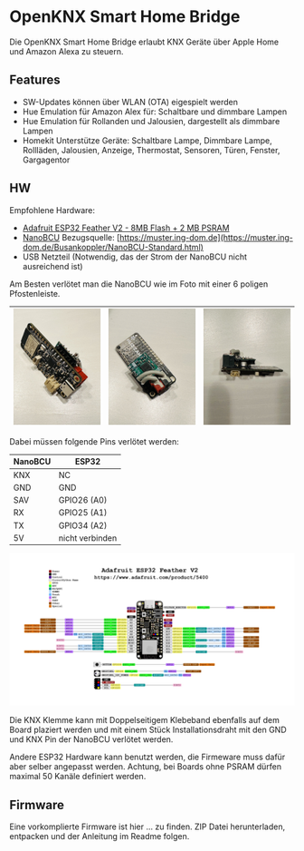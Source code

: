# OpenKNX Smart Home Bridge

Die OpenKNX Smart Home Bridge erlaubt KNX Geräte über Apple Home und Amazon Alexa zu steuern.

## Features
- SW-Updates können über WLAN (OTA) eigespielt werden
- Hue Emulation für Amazon Alex für: Schaltbare und dimmbare Lampen
- Hue Emulation für Rollanden und Jalousien, dargestellt als dimmbare Lampen
- Homekit Unterstütze Geräte: Schaltbare Lampe, Dimmbare Lampe, Rollläden, Jalousien, Anzeige, Thermostat, Sensoren, Türen, Fenster, Gargagentor

## HW

Empfohlene Hardware:

- [Adafruit ESP32 Feather V2 - 8MB Flash + 2 MB PSRAM](https://www.adafruit.com/product/5400)
- [NanoBCU](https://github.com/OpenKNX/OpenKNX/wiki/NanoBCU) Bezugsquelle: [https://muster.ing-dom.de](https://muster.ing-dom.de/Busankoppler/NanoBCU-Standard.html)
- USB Netzteil (Notwendig, das der Strom der NanoBCU nicht ausreichend ist)

Am Besten verlötet man die NanoBCU wie im Foto mit einer 6 poligen Pfostenleiste.


| ![ESP32 FeatherV2 Aufbau - Ansicht 2](doc/pic/FeatherV2-2.jpg) | ![ESP32 FeatherV2 Aufbau - Ansicht 1](doc/pic/FeatherV2-1.jpg) | ![ESP32 FeatherV2 Aufbau - Ansicht 3](doc/pic/FeatherV2-3.jpg) |
|-|-|-|

Dabei müssen folgende Pins verlötet werden:

| NanoBCU | ESP32           |
|---------|-----------------|
| KNX     | NC              |
| GND     | GND             | 
| SAV     | GPIO26 (A0)     |
| RX      | GPIO25 (A1)     |
| TX      | GPIO34 (A2)     |
| 5V      | nicht verbinden |

![ESP32 Feahter V2 Pinout](doc/pic/adafruit_products_Adafruit_ESP32_Feather_V2_Pinout.jpg)

Die KNX Klemme kann mit Doppelseitigem Klebeband ebenfalls auf dem Board plaziert werden und mit einem Stück Installationsdraht mit den GND und KNX Pin der NanoBCU verlötet werden.

Andere ESP32 Hardware kann benutzt werden, die Firmeware muss dafür aber selber angepasst werden. Achtung, bei Boards ohne PSRAM dürfen maximal 50 Kanäle definiert werden.

## Firmware

Eine vorkomplierte Firmware ist hier ... zu finden. ZIP Datei herunterladen, entpacken und der Anleitung im Readme folgen.

